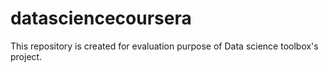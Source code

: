datasciencecoursera
===================

This repository is created for evaluation purpose of Data science toolbox's project.
